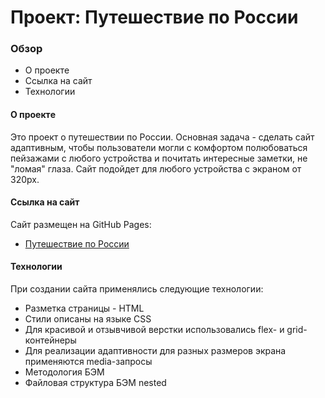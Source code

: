 # Проект: Путешествие по России

### Обзор
* О проектe
* Ссылка на сайт
* Технологии

#### О проектe

Это проект о путешествии по России.
Основная задача - сделать сайт адаптивным, чтобы пользователи могли с комфортом полюбоваться пейзажами с любого устройства и почитать интересные заметки, не "ломая" глаза.
Сайт подойдет для любого устройства с экраном от 320px.

#### Ссылка на сайт

Сайт размещен на GitHub Pages:
* [Путешествие по России](https://mariyastison.github.io/russian-travel/)

#### Технологии

При создании сайта применялись следующие технологии:
* Разметка страницы - HTML
* Cтили описаны на языке CSS
* Для красивой и отзывчивой верстки использовались flex- и grid-контейнеры
* Для реализации адаптивности для разных размеров экрана применяются media-запросы
* Методология БЭМ
* Файловая структура БЭМ nested